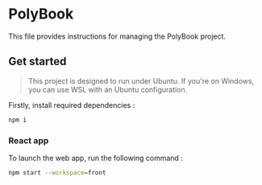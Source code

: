 # PolyBook

This file provides instructions for managing the PolyBook project.

## Get started

> This project is designed to run under Ubuntu. If you're on Windows, you can use WSL with an Ubuntu configuration.

Firstly, install required dependencies :

```bash
npm i
```

### React app

To launch the web app, run the following command :

```bash
npm start --workspace=front
```
